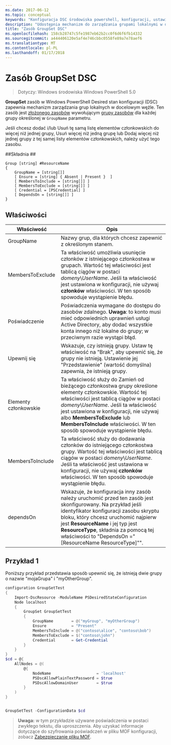 ```yaml
---
ms.date: 2017-06-12
ms.topic: conceptual
keywords: "Konfiguracja DSC środowiska powershell, konfiguracji, ustawienia"
description: "Udostępnia mechanizm do zarządzania grupami lokalnymi w docelowym węźle."
title: "Zasób GroupSet DSC"
ms.openlocfilehash: 158cb28747c5fe1987eb62b2cc0f6d6f6fb14332
ms.sourcegitcommit: a444406120e5af4e746cbbc0558fe89a7e78aef6
ms.translationtype: MT
ms.contentlocale: pl-PL
ms.lasthandoff: 01/17/2018
---
```

# <a name="dsc-groupset-resource"></a>Zasób GroupSet DSC

> Dotyczy: Windows środowiska Windows PowerShell 5.0

**GroupSet** zasób w Windows PowerShell Desired stan konfiguracji (DSC) zapewnia mechanizm zarządzania grup lokalnych w docelowym węźle. Ten zasób jest [złożonego zasobów](authoringResourceComposite.md) wywołującym [grupy zasobów](groupResource.md) dla każdej grupy określonej w `GroupName` parametru.

Jeśli chcesz dodać i/lub Usuń tę samą listę elementów członkowskich do więcej niż jednej grupy, Usuń więcej niż jedną grupę lub Dodaj więcej niż jednej grupy z tej samej listy elementów członkowskich, należy użyć tego zasobu.

##<a name="syntax"></a>Składnia ##
```
Group [string] #ResourceName
{
    GroupName = [string[]]
    [ Ensure = [string] { Absent | Present }  ]
    [ MembersToInclude = [string[]] ]
    [ MembersToExclude = [string[]] ]
    [ Credential = [PSCredential] ]
    [ DependsOn = [string[]] ]
}
```

## <a name="properties"></a>Właściwości

|  Właściwość  |  Opis   | 
|---|---| 
| GroupName| Nazwy grup, dla których chcesz zapewnić z określonym stanem.| 
| MembersToExclude| Ta właściwość umożliwia usunięcie członków z istniejącego członkostwa w grupach. Wartość tej właściwości jest tablicą ciągów w postaci *domeny*\\*UserName*. Jeśli ta właściwość jest ustawiona w konfiguracji, nie używaj **członków** właściwości. W ten sposób spowoduje wystąpienie błędu.| 
| Poświadczenie| Poświadczenia wymagane do dostępu do zasobów zdalnego. **Uwaga**: to konto musi mieć odpowiednich uprawnień usługi Active Directory, aby dodać wszystkie konta innego niż lokalne do grupy; w przeciwnym razie wystąpi błąd.
| Upewnij się| Wskazuje, czy istnieją grupy. Ustaw tę właściwość na "Brak", aby upewnić się, że grupy nie istnieją. Ustawienie jej "Przedstawienie" (wartość domyślna) zapewnia, że istnieją grupy.| 
| Elementy członkowskie| Ta właściwość służy do Zamień od bieżącego członkostwa grupy określone elementy członkowskie. Wartość tej właściwości jest tablicą ciągów w postaci *domeny*\\*UserName*. Jeśli ta właściwość jest ustawiona w konfiguracji, nie używaj albo **MembersToExclude** lub **MembersToInclude** właściwości. W ten sposób spowoduje wystąpienie błędu.| 
| MembersToInclude| Ta właściwość służy do dodawania członków do istniejącego członkostwa grupy. Wartość tej właściwości jest tablicą ciągów w postaci *domeny*\\*UserName*. Jeśli ta właściwość jest ustawiona w konfiguracji, nie używaj **członków** właściwości. W ten sposób spowoduje wystąpienie błędu.| 
| dependsOn | Wskazuje, że konfiguracja inny zasób należy uruchomić przed ten zasób jest skonfigurowany. Na przykład jeśli identyfikator konfiguracji zasobu skryptu bloku, który chcesz uruchomić najpierw jest __ResourceName__ i jej typ jest __ResourceType__, składnia za pomocą tej właściwości to "DependsOn ="[ResourceName ResourceType]"".| 

## <a name="example-1"></a>Przykład 1

Poniższy przykład przedstawia sposób upewnić się, że istnieją dwie grupy o nazwie "mojaGrupa" i "myOtherGroup". 

```powershell
configuration GroupSetTest
{
    Import-DscResource -ModuleName PSDesiredStateConfiguration
    Node localhost
    {
        GroupSet GroupSetTest
        {
            GroupName        = @("myGroup", "myOtherGroup")
            Ensure           = "Present"
            MembersToInclude = @("contoso\alice", "contoso\bob")
            MembersToExclude = $("contoso\john")
            Credential       = Get-Credential
        }
    }
}
$cd = @{
    AllNodes = @(
        @{
            NodeName                    = 'localhost'
            PSDscAllowPlainTextPassword = $true
            PSDscAllowDomainUser        = $true
        }
    )
}


GroupSetTest -ConfigurationData $cd
```

>**Uwaga:** w tym przykładzie używane poświadczenia w postaci zwykłego tekstu, dla uproszczenia. Aby uzyskać informacje dotyczące do szyfrowania poświadczeń w pliku MOF konfiguracji, zobacz [Zabezpieczanie pliku MOF](secureMOF.md).


